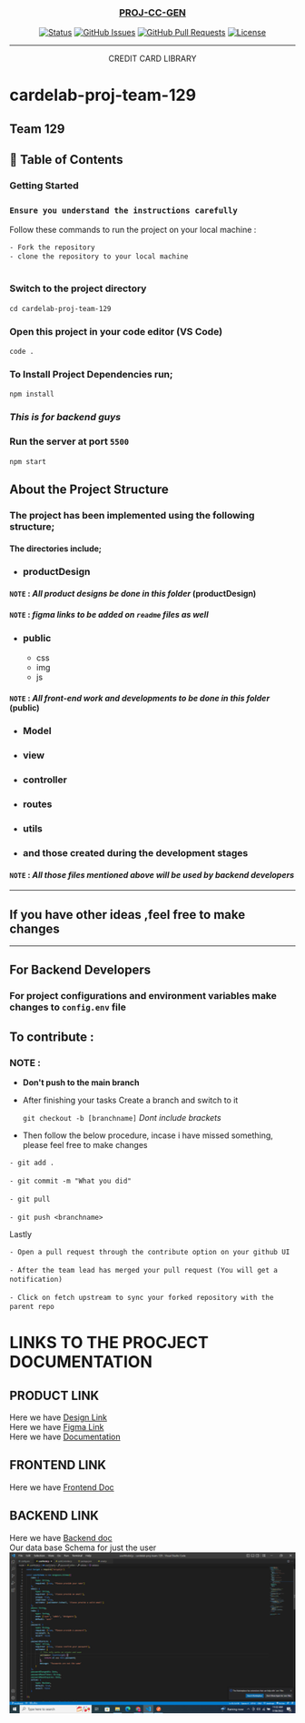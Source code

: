 <p align="center">
  <a href="" rel="noopener">
 <!-- <img src=""></a> -->
</p>
<h3 align="center">PROJ-CC-GEN </h3>

<div align="center">


[![Status](https://img.shields.io/badge/status-active-success.svg)]()
[![GitHub Issues](https://img.shields.io/github/issues/kylelobo/The-Documentation-Compendium.svg)](https://github.com/kylelobo/The-Documentation-Compendium/issues)
[![GitHub Pull Requests](https://img.shields.io/github/issues-pr/kylelobo/The-Documentation-Compendium.svg)](https://github.com/kylelobo/The-Documentation-Compendium/pulls)
[![License](https://img.shields.io/badge/license-MIT-blue.svg)](LICENSE.md)

</div>

---

<p align="center"> CREDIT CARD LIBRARY
    <br> 
</p>

# cardelab-proj-team-129
Team 129
---

## 📝 Table of Contents

### Getting Started 
### **`Ensure you understand the instructions carefully`**

Follow these commands to run the project on your local machine :


```
- Fork the repository
- clone the repository to your local machine
 
```

### Switch to the project directory

```
cd cardelab-proj-team-129

```

### Open this project in your code editor (VS Code)

```
code . 
```

### To Install Project Dependencies run;

```
npm install
```

### *This is for backend guys*

### Run the server at port `5500`

```
npm start
```
## About the Project Structure
### The project has been implemented using the following structure;
#### The directories include;
- ### productDesign
#### `NOTE` : *All product designs be done in this folder* (productDesign)
#### `NOTE` : *figma links to be added on `readme` files as well* 
- ### public
    - css
    - img
    - js
#### `NOTE` : *All front-end work and developments to be done in this folder* (public)

- ### Model
- ### view
- ### controller
- ### routes
- ### utils
- ### and those created during the development stages

#### `NOTE` : *All those files mentioned above will be used by backend developers*
---
## If you have other ideas ,feel free to make changes

---

## For Backend Developers
### For project configurations and environment variables make changes to `config.env` file

## ****To contribute :****

### NOTE :

-  **Don't push to the main branch**
- After finishing your tasks Create a branch and switch to it


    `git checkout -b [branchname]` *Dont include brackets*

 - Then follow the below procedure, incase i have missed something, please feel free to make changes

 



```
- git add .

- git commit -m "What you did"

- git pull

- git push <branchname>
```


Lastly

```
- Open a pull request through the contribute option on your github UI 

- After the team lead has merged your pull request (You will get a notification)

- Click on fetch upstream to sync your forked repository with the parent repo
```

# LINKS TO THE PROCJECT DOCUMENTATION
## PRODUCT LINK
Here we have [Design Link](https://www.figma.com/file/zwBCLs0RV7mDKZ05CQxpNP?node-id=0%3A1&fuid=941363395730471374#237800822)<br />
Here we have [Figma Link](https://www.figma.com/file/i7wERMHfbkTSOv3maOX29t/Project_129?node-id=0%3A1)<br />
Here we have [Documentation](https://documenter.getpostman.com/view/17155688/Uzds4Uet)

## FRONTEND LINK
Here we have [Frontend Doc](https://docs.google.com/document/d/1onVp-PqoN5dYfq5IydqCl1B4UAw5H0ibyDr7Zle9kME/edit?usp=gmail)

## BACKEND LINK
Here we have [Backend doc](https://documenter.getpostman.com/view/17155688/Uzds4Uet)<br/>
Our data base Schema for just the user
![](public/img/Screenshot%20(18).png)
